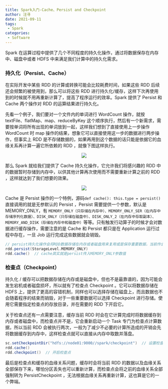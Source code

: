 ```yaml
---
title: Spark入门-Cache、Persist and Checkpoint
author: 汪寻
date: 2021-09-11
tags:
 - Spark
categories:
 - Software
---
```


Spark 在运算过程中提供了几个不同程度的持久化操作，通过将数据保存在内存中、磁盘中或者 HDFS 中来满足我们计算中的持久化需求。

<!-- more -->

### 持久化（Persist、Cache）

在实际开发中某些 RDD 的计算或转换可能会比较耗费时间，如果这些 RDD 后续还会频繁的被使用到，那么可以将这些 RDD 进行持久化/缓存，这样下次再使用到的时候就不用再重新计算了，提高了程序运行的效率。Spark 提供了 Persist 和 Cache 两个操作对 RDD 的运算结果进行持久化。

先看一个例子，我们要对一个文件内的单词进行 WordCount 操作，就按 textFile、flatMap、map、reduceByKey 这个顺序执行，然后有一个新需求，需要按单词将所有出现的单词放到一起，这样我们想到了直接使用上一步操作 WordCount 时 map 操作的结果，想象它可以直接使用这一步的数据进行两步操作，但事实上 RDD 是不存储数据的，如果再用到这个数据的话只能是依据它的血缘关系再计算一遍它所依赖的 RDD ，就像下图这样执行。

<div align=center><img src="RDD未缓存.png"></div>

那么 Spark 就给我们提供了 Cache 持久化操作，它允许我们将感兴趣的 RDD 中的数据暂时存储到内存中，以供其他计算再次使用而不需要重新计算之前的 RDD ，这样就达到了我们想要的效果。

<div align=center><img src="RDD缓存.png"></div>

Cache 是 Persist 操作的一个特例，源码`def cache(): this.type = persist()`直接调用的就是无参默认的 Persist ，Persist 需要提供一个参数，默认是MEMORY_ONLY，有 `MEMORY_ONLY（只存储在内存中）、MEMORY_ONLY_SER（在内存中存储序列化数据）、DISK_ONLY（只存储在磁盘中）、DISK_ONLY_2（在内存中存取副本）、MEMORY_AND_DISK（存储在内存中和磁盘中）`等等。只有触发行动算子的时候才会对数据进行缓存操作，需要注意的是 Cache 和 Persist 都只是在 Application 运行过程中存在，一旦 Job 运行完成这些数据就会销毁。

```scala
// persist持久化操作会将RDD数据存储在内存或者磁盘用来复用或是保存重要数据，当前作业完成就会清理掉
rdd.persist(StorageLevel.MEMORY_ONLY)
rdd.cache()  // cache其实就是persist传入MEMORY_ONLY参数值
```

### 检查点（Checkpoint）

持久化 / 缓存可以把数据存储在内存或是磁盘中，但也不是最靠谱的，因为可能会发生宕机或者磁盘损坏，所以就有了检查点 Checkpoint 。它可以将数据存储在 HDFS 上，提供了更高的容错机制，同样也可以选择存储在磁盘上，而且数据也不会随着程序的结束而销毁，对于一些重要数据可以选择 Checkpoint 进行存储。使用它需要指定检查点的存放目录，并在需要的 RDD 下开启它。

关于检查点还有一点需要注意，缓存当前 RDD 时会在它计算完成时将数据缓存到内存或者磁盘中，而检查点并不是，它会重新启动一个 Task 专门为检查点计算数据，所以当前 RDD 会被执行两次，一般为了减少不必要的计算所造成的开销会先将数据缓存到内存中，这样检查点就可以直接从内存中取数并落盘。

```scala
sc.setCheckpointDir("hdfs://node01:9000//spark/checkpoint")  // 设置检查点目录，一般放在HDFS
rdd.cache()
rdd.checkpoint()  // 开启检查点
```

最后是检查点和缓存的血缘关系问题，缓存时会将当前 RDD 的数据以及血缘关系全部保存下来，哪怕分区丢失也可以重新计算，而检查点会将之前的血缘关系全部强制转为 PersistCheckpoint ，无法根据血缘关系再重新计算，这也算是它的一个弊端。
